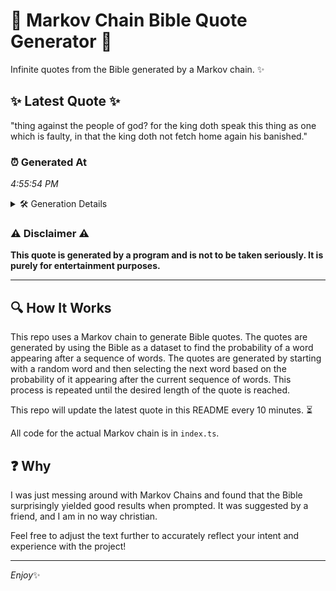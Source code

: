# 📖 Markov Chain Bible Quote Generator 📖

Infinite quotes from the Bible generated by a Markov chain. ✨

## ✨ Latest Quote ✨
"thing against the people of god? for the king doth speak this thing as one which is faulty, in that the king doth not fetch home again his banished."

### ⏰ Generated At
*4:55:54 PM*

<details>
    <summary>🛠️ Generation Details</summary>
    <p>
        <strong>🌱 Seed:</strong> thing<br>
        <strong>🔄 Iterations:</strong> 28<br>
        <strong>📜 Context History:</strong><br>[ thing ]: against<br>[ thing, against ]: the<br>[ thing, against, the ]: people<br>[ thing, against, the, people ]: of<br>[ thing, against, the, people, of ]: god?<br>[ thing, against, the, people, of, god? ]: for<br>[ against, the, people, of, god?, for ]: the<br>[ the, people, of, god?, for, the ]: king<br>[ people, of, god?, for, the, king ]: doth<br>[ of, god?, for, the, king, doth ]: speak<br>[ god?, for, the, king, doth, speak ]: this<br>[ for, the, king, doth, speak, this ]: thing<br>[ the, king, doth, speak, this, thing ]: as<br>[ king, doth, speak, this, thing, as ]: one<br>[ doth, speak, this, thing, as, one ]: which<br>[ speak, this, thing, as, one, which ]: is<br>[ this, thing, as, one, which, is ]: faulty,<br>[ thing, as, one, which, is, faulty, ]: in<br>[ as, one, which, is, faulty,, in ]: that<br>[ one, which, is, faulty,, in, that ]: the<br>[ which, is, faulty,, in, that, the ]: king<br>[ is, faulty,, in, that, the, king ]: doth<br>[ faulty,, in, that, the, king, doth ]: not<br>[ in, that, the, king, doth, not ]: fetch<br>[ that, the, king, doth, not, fetch ]: home<br>[ the, king, doth, not, fetch, home ]: again<br>[ king, doth, not, fetch, home, again ]: his<br>[ doth, not, fetch, home, again, his ]: banished.<br>
    </p>
</details>

### ⚠️ Disclaimer ⚠️
**This quote is generated by a program and is not to be taken seriously. It is purely for entertainment purposes.**

---

## 🔍 How It Works

This repo uses a Markov chain to generate Bible quotes. The quotes are generated by using the Bible as a dataset to find the probability of a word appearing after a sequence of words. The quotes are generated by starting with a random word and then selecting the next word based on the probability of it appearing after the current sequence of words. This process is repeated until the desired length of the quote is reached.

This repo will update the latest quote in this README every 10 minutes. ⏳

All code for the actual Markov chain is in `index.ts`.

## ❓ Why

I was just messing around with Markov Chains and found that the Bible surprisingly yielded good results when prompted. 
It was suggested by a friend, and I am in no way christian.

Feel free to adjust the text further to accurately reflect your intent and experience with the project!

---

*Enjoy*✨
